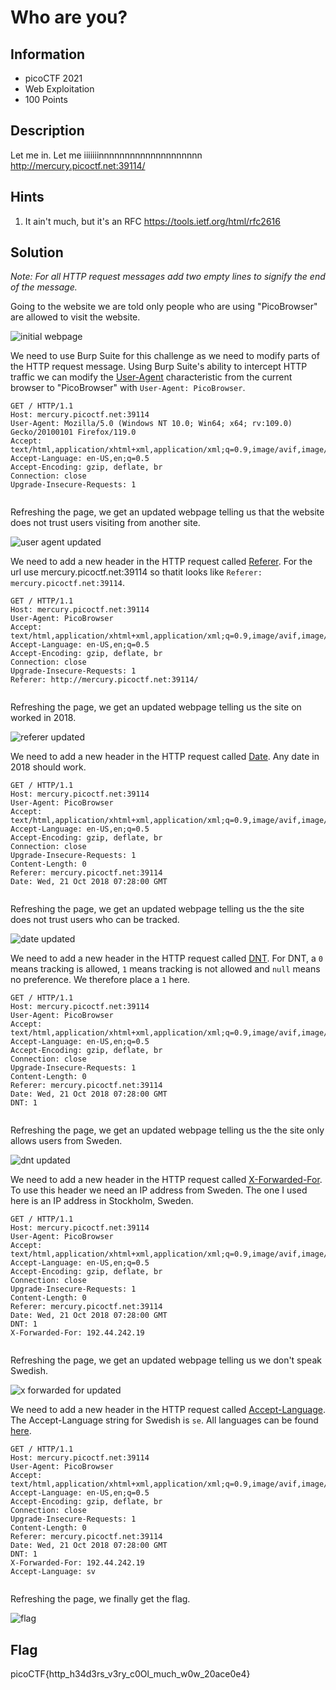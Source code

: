 # Who are you?

## Information

- picoCTF 2021
- Web Exploitation
- 100 Points

## Description

Let me in. Let me iiiiiiinnnnnnnnnnnnnnnnnnnn http://mercury.picoctf.net:39114/

## Hints

1. It ain't much, but it's an RFC https://tools.ietf.org/html/rfc2616

## Solution

_Note: For all HTTP request messages add two empty lines to signify the end of the message._

Going to the website we are told only people who are using "PicoBrowser" are allowed to visit the website.

![initial webpage](images/initial.PNG)

We need to use Burp Suite for this challenge as we need to modify parts of the HTTP request message. Using Burp Suite's ability to intercept HTTP traffic we can modify the [User-Agent](https://developer.mozilla.org/en-US/docs/Web/HTTP/Headers/User-Agent) characteristic from the current browser to "PicoBrowser" with `User-Agent: PicoBrowser`.

```
GET / HTTP/1.1
Host: mercury.picoctf.net:39114
User-Agent: Mozilla/5.0 (Windows NT 10.0; Win64; x64; rv:109.0) Gecko/20100101 Firefox/119.0
Accept: text/html,application/xhtml+xml,application/xml;q=0.9,image/avif,image/webp,*/*;q=0.8
Accept-Language: en-US,en;q=0.5
Accept-Encoding: gzip, deflate, br
Connection: close
Upgrade-Insecure-Requests: 1


```

Refreshing the page, we get an updated webpage telling us that the website does not trust users visiting from another site.

![user agent updated](images/user_agent_updated.PNG)

We need to add a new header in the HTTP request called [Referer](https://developer.mozilla.org/en-US/docs/Web/HTTP/Headers/Referer). For the url use mercury.picoctf.net:39114 so thatit looks like `Referer: mercury.picoctf.net:39114`.

```
GET / HTTP/1.1
Host: mercury.picoctf.net:39114
User-Agent: PicoBrowser
Accept: text/html,application/xhtml+xml,application/xml;q=0.9,image/avif,image/webp,*/*;q=0.8
Accept-Language: en-US,en;q=0.5
Accept-Encoding: gzip, deflate, br
Connection: close
Upgrade-Insecure-Requests: 1
Referer: http://mercury.picoctf.net:39114/


```

Refreshing the page, we get an updated webpage telling us the site on worked in 2018.

![referer updated](images/referer_updated.PNG)

We need to add a new header in the HTTP request called [Date](https://developer.mozilla.org/en-US/docs/Web/HTTP/Headers/Date). Any date in 2018 should work.

```
GET / HTTP/1.1
Host: mercury.picoctf.net:39114
User-Agent: PicoBrowser
Accept: text/html,application/xhtml+xml,application/xml;q=0.9,image/avif,image/webp,*/*;q=0.8
Accept-Language: en-US,en;q=0.5
Accept-Encoding: gzip, deflate, br
Connection: close
Upgrade-Insecure-Requests: 1
Content-Length: 0
Referer: mercury.picoctf.net:39114
Date: Wed, 21 Oct 2018 07:28:00 GMT


```

Refreshing the page, we get an updated webpage telling us the the site does not trust users who can be tracked.

![date updated](images/date_updated.PNG)

We need to add a new header in the HTTP request called [DNT](https://developer.mozilla.org/en-US/docs/Web/HTTP/Headers/DNT). For DNT, a `0` means tracking is allowed, `1` means tracking is not allowed and `null` means no preference. We therefore place a `1` here.

```
GET / HTTP/1.1
Host: mercury.picoctf.net:39114
User-Agent: PicoBrowser
Accept: text/html,application/xhtml+xml,application/xml;q=0.9,image/avif,image/webp,*/*;q=0.8
Accept-Language: en-US,en;q=0.5
Accept-Encoding: gzip, deflate, br
Connection: close
Upgrade-Insecure-Requests: 1
Content-Length: 0
Referer: mercury.picoctf.net:39114
Date: Wed, 21 Oct 2018 07:28:00 GMT
DNT: 1


```

Refreshing the page, we get an updated webpage telling us the the site only allows users from Sweden.

![dnt updated](images/dnt_updated.PNG)

We need to add a new header in the HTTP request called [X-Forwarded-For](https://developer.mozilla.org/en-US/docs/Web/HTTP/Headers/X-Forwarded-For). To use this header we need an IP address from Sweden. The one I used here is an IP address in Stockholm, Sweden.

```
GET / HTTP/1.1
Host: mercury.picoctf.net:39114
User-Agent: PicoBrowser
Accept: text/html,application/xhtml+xml,application/xml;q=0.9,image/avif,image/webp,*/*;q=0.8
Accept-Language: en-US,en;q=0.5
Accept-Encoding: gzip, deflate, br
Connection: close
Upgrade-Insecure-Requests: 1
Content-Length: 0
Referer: mercury.picoctf.net:39114
Date: Wed, 21 Oct 2018 07:28:00 GMT
DNT: 1
X-Forwarded-For: 192.44.242.19


```

Refreshing the page, we get an updated webpage telling us we don't speak Swedish.

![x forwarded for updated](images/x_forwarded_for_updated.PNG)

We need to add a new header in the HTTP request called [Accept-Language](hhttps://developer.mozilla.org/en-US/docs/Web/HTTP/Headers/Accept-Language). The Accept-Language string for Swedish is `se`. All languages can be found [here](https://www.w3.org/International/ms-lang.html).

```
GET / HTTP/1.1
Host: mercury.picoctf.net:39114
User-Agent: PicoBrowser
Accept: text/html,application/xhtml+xml,application/xml;q=0.9,image/avif,image/webp,*/*;q=0.8
Accept-Language: en-US,en;q=0.5
Accept-Encoding: gzip, deflate, br
Connection: close
Upgrade-Insecure-Requests: 1
Content-Length: 0
Referer: mercury.picoctf.net:39114
Date: Wed, 21 Oct 2018 07:28:00 GMT
DNT: 1
X-Forwarded-For: 192.44.242.19
Accept-Language: sv


```

Refreshing the page, we finally get the flag.

![flag](images/flag.PNG)

## Flag

picoCTF{http_h34d3rs_v3ry_c0Ol_much_w0w_20ace0e4}
